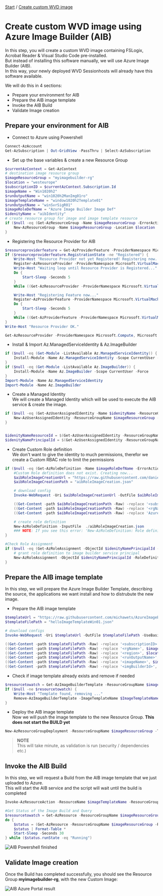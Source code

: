 [Start](/CA-Microsoft-WVD_ARM-Workshop/) / [Create custom WVD image](/CA-Microsoft-WVD_ARM-Workshop/Create%20custom%20WVD%20image%20with%20AIB)

# Create custom WVD image using Azure Image Builder (AIB)

In this step, you will create a custom WVD image containing FSLogix, Acrobat Reader & Visual Studio Code pre-installed.<br/>
But instead of installing this software manually, we will use Azure Image Builder (AIB).<br/>
In this way, your newly deployed WVD Sessionhosts will already have this software available.



We will do this in 4 sections:
 - Prepare your environment for AIB
 - Prepare the AIB image template
 - Invoke the AIB Build
 - Validate Image creation

## Prepare your environment for AIB

 - Connect to Azure using Powershell

```powershell
Connect-AzAccount
Get-AzSubscription | Out-GridView -PassThru | Select-AzSubscription
```

 - Set up the base variables & create a new Resource Group

```powershell
$currentAzContext = Get-AzContext
# destination image resource group
$imageResourceGroup = "myimagebuilder-rg"
$location = "westeurope"
$subscriptionID = $currentAzContext.Subscription.Id
$imageName = "Win1020h2"
$runOutputName = "win1020h2ManImg01ro"
$imageTemplateName = "window1020h2Template01"
$runOutputName = "winSvrSigR01"
$imageRoleDefName = "Azure Image Builder Image Def"
$idenityName = "aibIdentity"
# create resource group for image and image template resource
if ($null -eq (Get-AzResourceGroup -Name $imageResourceGroup -ErrorAction SilentlyContinue)) {
    New-AzResourceGroup -Name $imageResourceGroup -Location $location
}
```

 - Registering the Resource Provider for AIB

```powershell
$resourceproviderfeature = Get-AzProviderFeature -ProviderNamespace Microsoft.VirtualMachineImages -FeatureName VirtualMachineTemplatePreview
If ($resourceproviderfeature.RegistrationState -ne "Registered") {
    Write-Host "Resource Provider not yet Registered! Registering now..."
    Register-AzResourceProvider -ProviderNamespace Microsoft.VirtualMachineImages
    Write-Host "Waiting loop until Resource Provider is Registered..."
    Do {
        Start-Sleep -Seconds 5
    }
    While ((Get-AzResourceProvider -ProviderNamespace Microsoft.VirtualMachineImages).RegistrationState -ne "Registered")

    Write-Host "Registering Feature now..."
    Register-AzProviderFeature -ProviderNamespace Microsoft.VirtualMachineImages -FeatureName VirtualMachineTemplatePreview
    Do {
        Start-Sleep -Seconds 5
    }
    While ((Get-AzProviderFeature -ProviderNamespace Microsoft.VirtualMachineImages -FeatureName VirtualMachineTemplatePreview).RegistrationState -ne "Registered")
}
Write-Host "Resource Provider OK."

Get-AzResourceProvider -ProviderNamespace Microsoft.Compute, Microsoft.KeyVault, Microsoft.Storage | Where-Object RegistrationState -ne Registered | Register-AzResourceProvider
```

 - Install & Import Az.ManagedServiceIdentity & Az.ImageBuilder

```powershell
if ($null -eq (Get-Module -ListAvailable Az.ManagedServiceIdentity)) {
    Install-Module -Name Az.ManagedServiceIdentity -Scope CurrentUser -Force
}
if ($null -eq (Get-Module -ListAvailable Az.ImageBuilder)) {
    Install-Module -Name Az.ImageBuilder -Scope CurrentUser -Force
}
Import-Module -Name Az.ManagedServiceIdentity
Import-Module -Name Az.ImageBuilder
```

 - Create a Managed Identity<br/>
We will create a Managed Identity which will be used to execute the AIB service & create the image.

```powershell
if ($null -eq (Get-AzUserAssignedIdentity -Name $idenityName -ResourceGroupName $imageResourceGroup -ErrorAction SilentlyContinue)) {
    New-AzUserAssignedIdentity -ResourceGroupName $imageResourceGroup -Name $idenityName
}


$idenityNameResourceId = $(Get-AzUserAssignedIdentity -ResourceGroupName $imageResourceGroup -Name $idenityName).Id
$idenityNamePrincipalId = $(Get-AzUserAssignedIdentity -ResourceGroupName $imageResourceGroup -Name $idenityName).PrincipalId
```

 - Create Custom Role definition<br/>
We don't want to give the identity to much permissions, therefor we create a Custom RBAC role to limit the permissions

```powershell
if ($null -eq (Get-AzRoleDefinition -Name $imageRoleDefName -ErrorAction SilentlyContinue)) {
    #Custom Role definition does not exist. Creating now...
    $aibRoleImageCreationUrl = "https://raw.githubusercontent.com/danielsollondon/azvmimagebuilder/master/solutions/12_Creating_AIB_Security_Roles/aibRoleImageCreation.json"
    $aibRoleImageCreationPath = "aibRoleImageCreation.json"

    # download config
    Invoke-WebRequest -Uri $aibRoleImageCreationUrl -OutFile $aibRoleImageCreationPath -UseBasicParsing

    ((Get-Content -path $aibRoleImageCreationPath -Raw) -replace '<subscriptionID>', $subscriptionID) | Set-Content -Path $aibRoleImageCreationPath
    ((Get-Content -path $aibRoleImageCreationPath -Raw) -replace '<rgName>', $imageResourceGroup) | Set-Content -Path $aibRoleImageCreationPath
    ((Get-Content -path $aibRoleImageCreationPath -Raw) -replace 'Azure Image Builder Service Image Creation Role', $imageRoleDefName) | Set-Content -Path $aibRoleImageCreationPath

    # create role definition
    New-AzRoleDefinition -InputFile  ./aibRoleImageCreation.json
    ### NOTE: If you see this error: 'New-AzRoleDefinition: Role definition limit exceeded. No more role definitions can be created.' See this article to resolve: https://docs.microsoft.com/en-us/azure/role-based-access-control/troubleshooting
}

#Check Role Assignment
if ($null -eq (Get-AzRoleAssignment -ObjectId $idenityNamePrincipalId -RoleDefinitionName $imageRoleDefName -Scope "/subscriptions/$subscriptionID/resourceGroups/$imageResourceGroup" -ErrorAction SilentlyContinue)) {
    # grant role definition to image builder service principal
    New-AzRoleAssignment -ObjectId $idenityNamePrincipalId -RoleDefinitionName $imageRoleDefName -Scope "/subscriptions/$subscriptionID/resourceGroups/$imageResourceGroup"
}
```

## Prepare the AIB image template

In this step, we will prepare the Azure Image Builder Template, describing the source, the applications we want install and how to distrubute the new image.

 - Prepare the AIB image template

```powershell
$templateUrl = "https://raw.githubusercontent.com/michawets/AzureImageBuilderPOC/master/clean_template_win1020h2.json"
$templateFilePath = "helloImageTemplateWin01.json"

# download configs
Invoke-WebRequest -Uri $templateUrl -OutFile $templateFilePath -UseBasicParsing

((Get-Content -path $templateFilePath -Raw) -replace '<subscriptionID>', $subscriptionID) | Set-Content -Path $templateFilePath
((Get-Content -path $templateFilePath -Raw) -replace '<rgName>', $imageResourceGroup) | Set-Content -Path $templateFilePath
((Get-Content -path $templateFilePath -Raw) -replace '<region>', $location) | Set-Content -Path $templateFilePath
((Get-Content -path $templateFilePath -Raw) -replace '<runOutputName>', $runOutputName) | Set-Content -Path $templateFilePath
((Get-Content -path $templateFilePath -Raw) -replace '<imageName>', $imageName) | Set-Content -Path $templateFilePath
((Get-Content -path $templateFilePath -Raw) -replace '<imgBuilderId>', $idenityNameResourceId) | Set-Content -Path $templateFilePath
```

 - Check if image template already exists and remove if needed

```powershell
$resourcetowatch = Get-AzImageBuilderTemplate -ResourceGroupName $imageResourceGroup -ImageTemplateName $ImageTemplateName -ErrorAction SilentlyContinue
If ($null -ne $resourcetowatch) {
    Write-Host "Template found, removing ..."
    Remove-AzImageBuilderTemplate -ImageTemplateName $ImageTemplateName -ResourceGroupName $imageResourceGroup
}
```

 - Deploy the AIB image template <br/>
Now we will push the image template to the new Resource Group. **This does not start the BUILD yet**

```powershell
New-AzResourceGroupDeployment -ResourceGroupName $imageResourceGroup -TemplateFile $templateFilePath -api-version "2019-05-01-preview" -imageTemplateName $imageTemplateName -svclocation $location
```
 > **NOTE**<br/>
 > This will take minute, as validation is run (security / dependencies etc.)

## Invoke the AIB Build

In this step, we will request a Build from the AIB image template that we just uploaded to Azure. <br/>
This will start the AIB service and the script will wait until the build is completed

```powershell
Invoke-AzResourceAction -ResourceName $imageTemplateName -ResourceGroupName $imageResourceGroup -ResourceType Microsoft.VirtualMachineImages/imageTemplates -ApiVersion "2020-02-14" -Action Run -Force

#Get Status of the Image Build and Query
$resourcetowatch = Get-AzResource -ResourceGroupName $imageResourceGroup -ResourceType Microsoft.VirtualMachineImages/imageTemplates -Name $imageTemplateName
do {
    $status = (Get-AzResource -ResourceGroupName $imageResourceGroup -ResourceType Microsoft.VirtualMachineImages/imageTemplates -Name $imageTemplateName).Properties.lastRunStatus
    $status | Format-Table *
    Start-Sleep -Seconds 30
} while ($status.runState -eq "Running")
```
![AIB Powershell finished](https://michawets.github.io/CA-Microsoft-WVD_ARM-Workshop/images/Powershell-AIB-completed.png)

## Validate Image creation

Once the Build has completed successfully, you should see the Resource Group **myimagebuilder-rg**, with the new Custom Image:

![AIB Azure Portal result](https://michawets.github.io/CA-Microsoft-WVD_ARM-Workshop/images/AzurePortal-AIB-Finished.png)

<script type="text/javascript">
    setTimeout(function() { 
            document.getElementById("sidebar").style.display = "none";
            document.getElementById("main-content").style.width = "90%"
            var x = document.getElementsByClassName('inner clearfix');
            x[0].style.width = "75%";
            var x = document.getElementsByClassName('inner');
            x[0].style.width = "90%";
            var x = document.getElementsByTagName('h1');
            x[0].style.width = "90%";
            x[0].style.textAlign = "center"
            x[0].innerHTML = "Microsoft & Cloud-Architect WVD Workshop"
        }, 250);
</script>